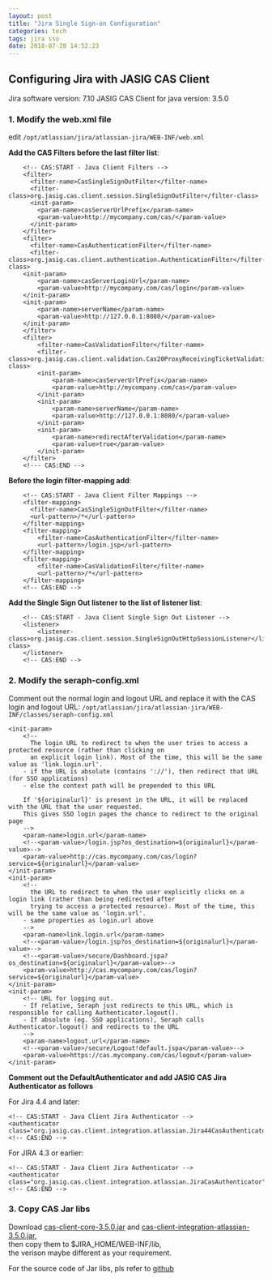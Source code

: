 ```yaml
---
layout: post
title: "Jira Single Sign-on Configuration"
categories: tech
tags: jira sso
date: 2018-07-20 14:52:23
---
```


## Configuring Jira with JASIG CAS Client

Jira software version: 7.10
JASIG CAS Client for java version: 3.5.0

### 1. Modify the web.xml file

edit `/opt/atlassian/jira/atlassian-jira/WEB-INF/web.xml`

**Add the CAS Filters before the last filter list**:

```
    <!-- CAS:START - Java Client Filters -->
    <filter>
      <filter-name>CasSingleSignOutFilter</filter-name>
      <filter-class>org.jasig.cas.client.session.SingleSignOutFilter</filter-class>
      <init-param>
        <param-name>casServerUrlPrefix</param-name>
        <param-value>http://mycompany.com/cas/</param-value>
      </init-param>
    </filter>
    <filter>
      <filter-name>CasAuthenticationFilter</filter-name>
      <filter-class>org.jasig.cas.client.authentication.AuthenticationFilter</filter-class>
    <init-param>
        <param-name>casServerLoginUrl</param-name>
        <param-value>http://mycompany.com/cas/login</param-value>
    </init-param>
    <init-param>
        <param-name>serverName</param-name>
        <param-value>http://127.0.0.1:8080/</param-value>
    </init-param>
    </filter>
    <filter>
        <filter-name>CasValidationFilter</filter-name>
        <filter-class>org.jasig.cas.client.validation.Cas20ProxyReceivingTicketValidationFilter</filter-class>
        <init-param>
            <param-name>casServerUrlPrefix</param-name>
            <param-value>http://mycompany.com/cas</param-value>
        </init-param>
        <init-param>
            <param-name>serverName</param-name>
            <param-value>http://127.0.0.1:8080/</param-value>
        </init-param>
        <init-param>
            <param-name>redirectAfterValidation</param-name>
            <param-value>true</param-value>
        </init-param>
    </filter>
    <!--- CAS:END -->
```

**Before the login filter-mapping add**:

```
    <!-- CAS:START - Java Client Filter Mappings -->
    <filter-mapping>
      <filter-name>CasSingleSignOutFilter</filter-name>
      <url-pattern>/*</url-pattern>
    </filter-mapping>
    <filter-mapping>
        <filter-name>CasAuthenticationFilter</filter-name>
        <url-pattern>/login.jsp</url-pattern>
    </filter-mapping>
    <filter-mapping>
        <filter-name>CasValidationFilter</filter-name>
        <url-pattern>/*</url-pattern>
    </filter-mapping>
    <!-- CAS:END -->
```

**Add the Single Sign Out listener to the list of listener list**:

```
    <!-- CAS:START - Java Client Single Sign Out Listener -->
    <listener>
        <listener-class>org.jasig.cas.client.session.SingleSignOutHttpSessionListener</listener-class>
    </listener>
    <!-- CAS:END -->
```

### 2. Modify the seraph-config.xml

Comment out the normal login and logout URL and replace it with the CAS login and logout URL:
`/opt/atlassian/jira/atlassian-jira/WEB-INF/classes/seraph-config.xml`

```
<init-param>
    <!--
      The login URL to redirect to when the user tries to access a protected resource (rather than clicking on
      an explicit login link). Most of the time, this will be the same value as 'link.login.url'.
    - if the URL is absolute (contains '://'), then redirect that URL (for SSO applications)
    - else the context path will be prepended to this URL

    If '${originalurl}' is present in the URL, it will be replaced with the URL that the user requested.
    This gives SSO login pages the chance to redirect to the original page
    -->
    <param-name>login.url</param-name>
    <!--<param-value>/login.jsp?os_destination=${originalurl}</param-value>-->
    <param-value>http://cas.mycompany.com/cas/login?service=${originalurl}</param-value>
</init-param>
<init-param>
    <!--
      the URL to redirect to when the user explicitly clicks on a login link (rather than being redirected after
      trying to access a protected resource). Most of the time, this will be the same value as 'login.url'.
    - same properties as login.url above
    -->
    <param-name>link.login.url</param-name>
    <!--<param-value>/login.jsp?os_destination=${originalurl}</param-value>-->
    <!--<param-value>/secure/Dashboard.jspa?os_destination=${originalurl}</param-value>-->
    <param-value>http://cas.mycompany.com/cas/login?service=${originalurl}</param-value>
</init-param>
<init-param>
    <!-- URL for logging out.
    - If relative, Seraph just redirects to this URL, which is responsible for calling Authenticator.logout().
    - If absolute (eg. SSO applications), Seraph calls Authenticator.logout() and redirects to the URL
    -->
    <param-name>logout.url</param-name>
    <!--<param-value>/secure/Logout!default.jspa</param-value>-->
    <param-value>https://cas.mycompany.com/cas/logout</param-value>
</init-param>
```

**Comment out the DefaultAuthenticator and add JASIG CAS Jira Authenticator as follows**

For Jira 4.4 and later:

```
<!-- CAS:START - Java Client Jira Authenticator -->
<authenticator class="org.jasig.cas.client.integration.atlassian.Jira44CasAuthenticator"/>
<!-- CAS:END -->
```

For JIRA 4.3 or earlier:

```
<!-- CAS:START - Java Client Jira Authenticator -->
<authenticator class="org.jasig.cas.client.integration.atlassian.JiraCasAuthenticator"/>
<!-- CAS:END -->
```

### 3. Copy CAS Jar libs

Download [cas-client-core-3.5.0.jar](http://central.maven.org/maven2/org/jasig/cas/client/cas-client-core/3.5.0/cas-client-core-3.5.0.jar) and [cas-client-integration-atlassian-3.5.0.jar](http://central.maven.org/maven2/org/jasig/cas/client/cas-client-integration-atlassian/3.5.0/cas-client-integration-atlassian-3.5.0.jar),  
then copy them to $JIRA_HOME/WEB-INF/lib,  
the verison maybe different as your requirement.

For the source code of Jar libs, pls refer to [github](https://github.com/apereo/java-cas-client)
